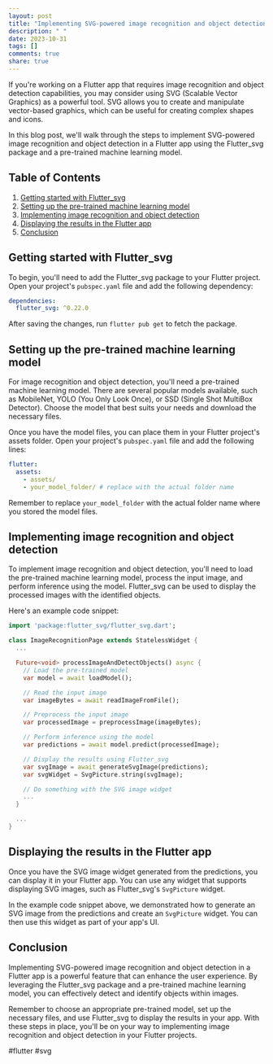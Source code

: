 ```yaml
---
layout: post
title: "Implementing SVG-powered image recognition and object detection in Flutter"
description: " "
date: 2023-10-31
tags: []
comments: true
share: true
---
```


If you're working on a Flutter app that requires image recognition and object detection capabilities, you may consider using SVG (Scalable Vector Graphics) as a powerful tool. SVG allows you to create and manipulate vector-based graphics, which can be useful for creating complex shapes and icons.

In this blog post, we'll walk through the steps to implement SVG-powered image recognition and object detection in a Flutter app using the Flutter_svg package and a pre-trained machine learning model.

## Table of Contents
1. [Getting started with Flutter_svg](#getting-started-with-flutter_svg)
2. [Setting up the pre-trained machine learning model](#setting-up-the-pre-trained-machine-learning-model)
3. [Implementing image recognition and object detection](#implementing-image-recognition-and-object-detection)
4. [Displaying the results in the Flutter app](#displaying-the-results-in-the-flutter-app)
5. [Conclusion](#conclusion)

## Getting started with Flutter_svg

To begin, you'll need to add the Flutter_svg package to your Flutter project. Open your project's `pubspec.yaml` file and add the following dependency:

```yaml
dependencies:
  flutter_svg: ^0.22.0
```

After saving the changes, run `flutter pub get` to fetch the package.

## Setting up the pre-trained machine learning model

For image recognition and object detection, you'll need a pre-trained machine learning model. There are several popular models available, such as MobileNet, YOLO (You Only Look Once), or SSD (Single Shot MultiBox Detector). Choose the model that best suits your needs and download the necessary files.

Once you have the model files, you can place them in your Flutter project's assets folder. Open your project's `pubspec.yaml` file and add the following lines:

```yaml
flutter:
  assets:
    - assets/
    - your_model_folder/ # replace with the actual folder name
```

Remember to replace `your_model_folder` with the actual folder name where you stored the model files.

## Implementing image recognition and object detection

To implement image recognition and object detection, you'll need to load the pre-trained machine learning model, process the input image, and perform inference using the model. Flutter_svg can be used to display the processed images with the identified objects.

Here's an example code snippet:

```dart
import 'package:flutter_svg/flutter_svg.dart';

class ImageRecognitionPage extends StatelessWidget {
  ...

  Future<void> processImageAndDetectObjects() async {
    // Load the pre-trained model
    var model = await loadModel();

    // Read the input image
    var imageBytes = await readImageFromFile();

    // Preprocess the input image
    var processedImage = preprocessImage(imageBytes);

    // Perform inference using the model
    var predictions = await model.predict(processedImage);

    // Display the results using Flutter_svg
    var svgImage = await generateSvgImage(predictions);
    var svgWidget = SvgPicture.string(svgImage);

    // Do something with the SVG image widget
    ...
  }

  ...
}
```

## Displaying the results in the Flutter app

Once you have the SVG image widget generated from the predictions, you can display it in your Flutter app. You can use any widget that supports displaying SVG images, such as Flutter_svg's `SvgPicture` widget.

In the example code snippet above, we demonstrated how to generate an SVG image from the predictions and create an `SvgPicture` widget. You can then use this widget as part of your app's UI.

## Conclusion

Implementing SVG-powered image recognition and object detection in a Flutter app is a powerful feature that can enhance the user experience. By leveraging the Flutter_svg package and a pre-trained machine learning model, you can effectively detect and identify objects within images.

Remember to choose an appropriate pre-trained model, set up the necessary files, and use Flutter_svg to display the results in your app. With these steps in place, you'll be on your way to implementing image recognition and object detection in your Flutter projects.

#flutter #svg